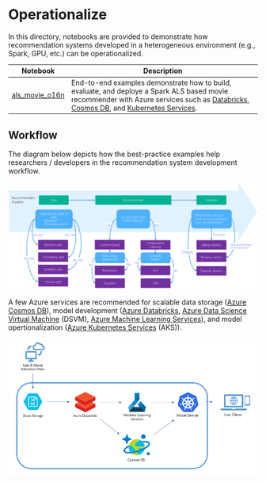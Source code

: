 # Operationalize

In this directory, notebooks are provided to demonstrate how recommendation systems developed in a heterogeneous environment (e.g., Spark, GPU, etc.) can be operationalized.

| Notebook | Description | 
| --- | --- | 
| [als_movie_o16n](als_movie_o16n.ipynb) | End-to-end examples demonstrate how to build, evaluate, and deploye a Spark ALS based movie recommender with Azure services such as [Databricks](https://azure.microsoft.com/en-us/services/databricks/), [Cosmos DB](https://docs.microsoft.com/en-us/azure/cosmos-db/introduction), and [Kubernetes Services](https://azure.microsoft.com/en-us/services/kubernetes-service/).


## Workflow
The diagram below depicts how the best-practice examples help researchers / developers in the recommendation system development workflow.

![workflow](/notebooks/04_operationalize/reco_workflow.png)

A few Azure services are recommended for scalable data storage ([Azure Cosmos DB](https://docs.microsoft.com/en-us/azure/cosmos-db/introduction)), model development ([Azure Databricks](https://azure.microsoft.com/en-us/services/databricks/), [Azure Data Science Virtual Machine](https://azure.microsoft.com/en-us/services/virtual-machines/data-science-virtual-machines/) (DSVM), [Azure Machine Learning Services](https://azure.microsoft.com/en-us/services/machine-learning-service/)), and model opertionalization ([Azure Kubernetes Services](https://azure.microsoft.com/en-us/services/kubernetes-service/) (AKS)). 

![architecture](/notebooks/04_operationalize/reco-arch.png)
